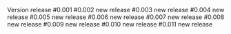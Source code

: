 Version release #0.001
                #0.002 new release
                #0.003 new release
                #0.004 new release
                #0.005 new release
                #0.006 new release
                #0.007 new release
                #0.008 new release
                #0.009 new release
                #0.010 new release
                #0.011 new release
